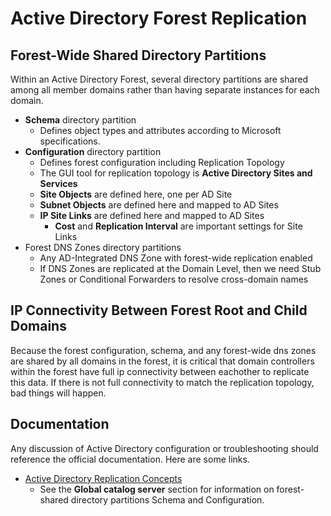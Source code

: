 # Active Directory Forest Replication

## Forest-Wide Shared Directory Partitions

Within an Active Directory Forest, several directory partitions are shared among all member domains rather than having separate instances for each domain.

* **Schema** directory partition
  * Defines object types and attributes according to Microsoft specifications.
* **Configuration** directory partition
  * Defines forest configuration including Replication Topology
  * The GUI tool for replication topology is **Active Directory Sites and Services**
  * **Site Objects** are defined here, one per AD Site
  * **Subnet Objects** are defined here and mapped to AD Sites
  * **IP Site Links** are defined here and mapped to AD Sites
    * **Cost** and **Replication Interval** are important settings for Site Links
* Forest DNS Zones directory partitions
  * Any AD-Integrated DNS Zone with forest-wide replication enabled
  * If DNS Zones are replicated at the Domain Level, then we need Stub Zones or Conditional Forwarders to resolve cross-domain names

## IP Connectivity Between Forest Root and Child Domains

Because the forest configuration, schema, and any forest-wide dns zones are shared by all domains in the forest, 
it is critical that domain controllers within the forest have full ip connectivity between eachother to replicate
this data. If there is not full connectivity to match the replication topology, bad things will happen.

## Documentation

Any discussion of Active Directory configuration or troubleshooting should reference the official documentation. Here are some links.

* [Active Directory Replication Concepts](https://docs.microsoft.com/en-us/windows-server/identity/ad-ds/get-started/replication/active-directory-replication-concepts)
  * See the **Global catalog server** section for information on forest-shared directory partitions Schema and Configuration.

